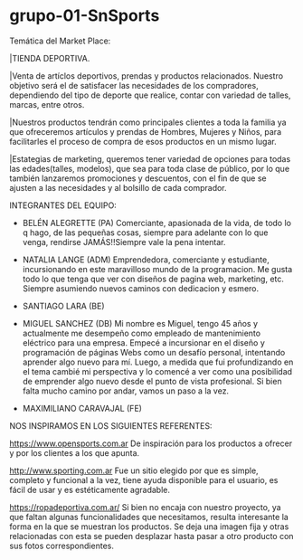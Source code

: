 # grupo-01-SnSports

Temática del Market Place:

|TIENDA DEPORTIVA. 

|Venta de artíclos deportivos, prendas y productos relacionados.
Nuestro objetivo será el de satisfacer las necesidades de los compradores, dependiendo del tipo de deporte que realice, contar con variedad de talles, marcas, entre otros.

|Nuestros productos tendrán como principales clientes a toda la familia ya que ofreceremos artículos y prendas de Hombres, Mujeres y Niños, para facilitarles el proceso de compra de esos productos en un mismo lugar.

|Estategias de marketing, queremos tener variedad de opciones para todas las edades(talles, modelos), que sea para toda clase de público, por lo que también lanzaremos promociones y descuentos, con el fin de que se ajusten a las necesidades y al bolsillo de cada comprador.


INTEGRANTES DEL EQUIPO:

- BELÉN ALEGRETTE (PA) 
Comerciante, apasionada de la vida, de todo lo q hago, de las pequeñas cosas, siempre para adelante con lo que venga, rendirse JAMÁS!!Siempre vale la pena intentar.

- NATALIA LANGE (ADM)
Emprendedora, comerciante y estudiante, incursionando en este maravilloso mundo de la programacion. Me gusta todo lo que tenga que ver con diseños de pagina web, marketing, etc. Siempre asumiendo nuevos caminos con dedicacion y esmero. 

- SANTIAGO LARA (BE)

- MIGUEL SANCHEZ (DB)
Mi nombre es Miguel, tengo 45 años y actualmente me desempeño como empleado de mantenimiento eléctrico para una empresa.
Empecé a incursionar en el diseño y programación de páginas Webs como un desafío personal, intentando aprender algo nuevo para mí. Luego, a medida que fui profundizando en el tema cambié mi perspectiva y lo comencé a ver como una posibilidad de emprender algo nuevo desde el punto de vista profesional. Si bien falta mucho camino por andar, vamos un paso a la vez.
 

- MAXIMILIANO CARAVAJAL (FE)



NOS INSPIRAMOS EN LOS SIGUIENTES REFERENTES:

https://www.opensports.com.ar 
De inspiración para los productos a ofrecer y por los clientes a los que apunta.

http://www.sporting.com.ar 
Fue un sitio elegido por que es simple, completo y funcional  a la vez,  tiene ayuda disponible para el usuario, es fácil de usar y es estéticamente agradable.


https://ropadeportiva.com.ar/
Si bien no encaja con nuestro proyecto, ya que faltan algunas funcionalidades que necesitamos, resulta interesante la forma en la que se muestran los productos. Se deja una imagen fija y otras relacionadas con esta se pueden desplazar hasta pasar a otro producto con sus fotos correspondientes.